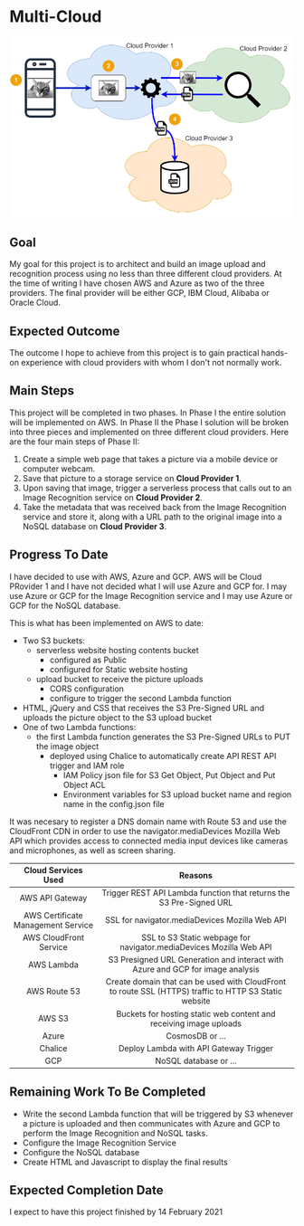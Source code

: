 # Multi-Cloud
![Alt text](images/MultiCloud.png?raw=true "Multi-Cloud Architecture")

Goal
----
My goal for this project is to architect and build an image upload and recognition process using no less than three different cloud providers.  At the time of writing I have chosen AWS and Azure as two of the three providers.  The final provider will be either GCP, IBM Cloud, Alibaba or Oracle Cloud.

Expected Outcome
----------------
The outcome I hope to achieve from this project is to gain practical hands-on experience with cloud providers with whom I don't not normally work.

Main Steps
----------
This project will be completed in two phases.  In Phase I the entire solution will be implemented on AWS.  In Phase II the Phase I solution will be broken into three pieces and implemented on three different cloud providers.  Here are the four main steps of Phase II:

1. Create a simple web page that takes a picture via a mobile device or computer webcam.
2. Save that picture to a storage service on **Cloud Provider 1**.
3. Upon saving that image, trigger a serverless process that calls out to an Image Recognition service on 
**Cloud Provider 2**.
4. Take the metadata that was received back from the Image Recognition service and store it, along with a URL path to the original image into a NoSQL database on **Cloud Provider 3**.

Progress To Date
----------------
I have decided to use with AWS, Azure and GCP.
AWS will be Cloud PRovider 1 and I have not decided what I will use Azure and GCP for.  I may use Azure or GCP for the Image Recognition service and I may use Azure or GCP for the NoSQL database.

This is what has been implemented on AWS to date:
* Two S3 buckets:
  * serverless website hosting contents bucket
    * configured as Public
    * configured for Static website hosting
  * upload bucket to receive the picture uploads
    * CORS configuration
    * configure to trigger the second Lambda function
* HTML, jQuery and CSS that receives the S3 Pre-Signed URL and uploads the picture object to the S3 upload bucket
* One of two Lambda functions:
  * the first Lambda function generates the S3 Pre-Signed URLs to PUT the image object
    * deployed using Chalice to automatically create API REST API trigger and IAM role
      * IAM Policy json file for S3 Get Object, Put Object and Put Object ACL
      * Environment variables for S3 upload bucket name and region name in the config.json file

It was necesary to register a DNS domain name with Route 53 and use the CloudFront CDN in order to use the navigator.mediaDevices Mozilla Web API which provides access to connected media input devices like cameras and microphones, as well as screen sharing.

| Cloud Services Used | Reasons |
| :-----------------: | :-----: |
| AWS API Gateway | Trigger REST API Lambda function that returns the S3 Pre-Signed URL |
| AWS Certificate Management Service | SSL for navigator.mediaDevices Mozilla Web API |
| AWS CloudFront Service | SSL to S3 Static webpage for navigator.mediaDevices Mozilla Web API | 
| AWS Lambda | S3 Presigned URL Generation and interact with Azure and GCP for image analysis |
| AWS Route 53 | Create domain that can be used with CloudFront to route SSL (HTTPS) traffic to HTTP S3 Static website |
| AWS S3 | Buckets for hosting static web content and receiving image uploads |
| Azure | CosmosDB or ... |
| Chalice | Deploy Lambda with API Gateway Trigger |
| GCP | NoSQL database or ... |

Remaining Work To Be Completed
------------------------------
* Write the second Lambda function that will be triggered by S3 whenever a picture is uploaded and then communicates with Azure and GCP to perform the Image Recognition and NoSQL tasks.
* Configure the Image Recognition Service
* Configure the NoSQL database
* Create HTML and Javascript to display the final results

Expected Completion Date
------------------------
I expect to have this project finished by 14 February 2021
